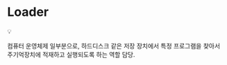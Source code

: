 # Loader

<aside>
💡

컴퓨터 운영체제 일부분으로, 하드디스크 같은 저장 장치에서 특정 프로그램을 찾아서 주기억장치에 적재하고 실행되도록 하는 역할 담당.

</aside>